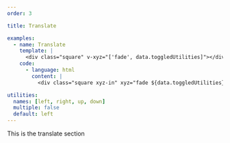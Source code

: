 ```yaml
---
order: 3

title: Translate

examples:
  - name: Translate
    template: |
      <div class="square" v-xyz="['fade', data.toggledUtilities]"></div>
    code:
      - language: html
        content: |
          <div class="square xyz-in" xyz="fade ${data.toggledUtilities}"></div>

utilities:
  names: [left, right, up, down]
  multiple: false
  default: left
---
```


This is the translate section
